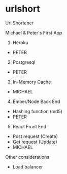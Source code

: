# urlshort
Url Shortener

Michael & Peter's First App

1) Heroku
- PETER

2) Postgresql
- PETER

3) In-Memory Cache
- MICHAEL

4) Ember/Node Back End
- Hashing function (md5)
- PETER

5) React Front End
- Post request (Create)
- Get request (Update)
- MICHAEL

Other considerations
- Load balancer
